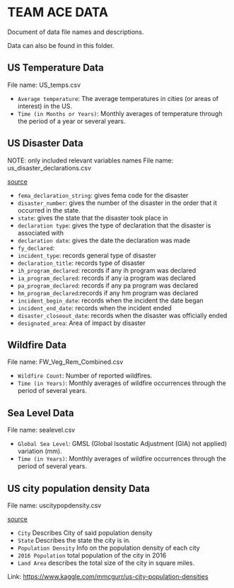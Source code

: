 # TEAM ACE DATA

Document of data file names and descriptions. 

Data can also be found in this folder.


## US Temperature Data
File name: US_temps.csv

- `Average temperature`: The average temperatures in cities (or areas of       interest) in the US.
- `Time (in Months or Years)`: Monthly averages of temperature through the period of a year or several years.


## US Disaster Data
NOTE: only included relevant variables names
File name: us_disaster_declarations.csv

[source](https://www.kaggle.com/headsortails/us-natural-disaster-declarations/version/72)

- `fema_declaration_string`: gives fema code for the disaster
- `disaster_number`: gives the number of the disaster in the order that it occurred in the state.
- `state`: gives the state that the disaster took place in
- `declaration type`: gives the type of declaration that the disaster is associated with
- `declaration date`: gives the date the declaration was made
- `fy_declared`: 
- `incident_type`: records general type of disaster
- `declaration_title`: records type of disaster 
- `ih_program_declared`: records if any ih program was declared
- `ia_program_declared`: records if any ia program was declared
- `pa_program_declared`: records if any pa program was declared
- `hm_program_declared`:records if any hm program was declared
- `incident_begin_date`: records when the incident the date began
- `incident_end_date`: records when the incident ended
- `disaster_closeout_date`: records when the disaster was officially ended
- `designated_area`: Area of impact by disaster

## Wildfire Data
File name: FW_Veg_Rem_Combined.csv

- `Wildfire Count`: Number of reported wildfires.
- `Time (in Years)`: Monthly averages of wildfire occurrences through the period of several years.


## Sea Level Data
File name: sealevel.csv

- `Global Sea Level`: GMSL (Global Isostatic Adjustment (GIA) not applied) variation (mm).
- `Time (in Years)`: Monthly averages of wildfire occurrences through the period of several years.


## US city population density Data
File name: uscitypopdensity.csv

[source](https://www.kaggle.com/mmcgurr/us-city-population-densities)
- `City`
Describes City of said population density
- `State`
Describes the state the city is in. 
- `Population Density`
Info on the population density of each city 
- `2016 Population`
total population of the city in 2016
- `Land Area`
describes the total size of the city in square miles. 

Link:
https://www.kaggle.com/mmcgurr/us-city-population-densities

